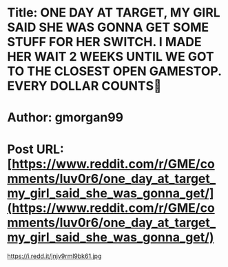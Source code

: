 # Title: ONE DAY AT TARGET, MY GIRL SAID SHE WAS GONNA GET SOME STUFF FOR HER SWITCH. I MADE HER WAIT 2 WEEKS UNTIL WE GOT TO THE CLOSEST OPEN GAMESTOP. EVERY DOLLAR COUNTS🚀
# Author: gmorgan99
# Post URL: [https://www.reddit.com/r/GME/comments/luv0r6/one_day_at_target_my_girl_said_she_was_gonna_get/](https://www.reddit.com/r/GME/comments/luv0r6/one_day_at_target_my_girl_said_she_was_gonna_get/)


https://i.redd.it/jnjv9rml9bk61.jpg